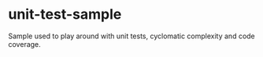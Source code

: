 # unit-test-sample

Sample used to play around with unit tests, cyclomatic complexity and code coverage.
